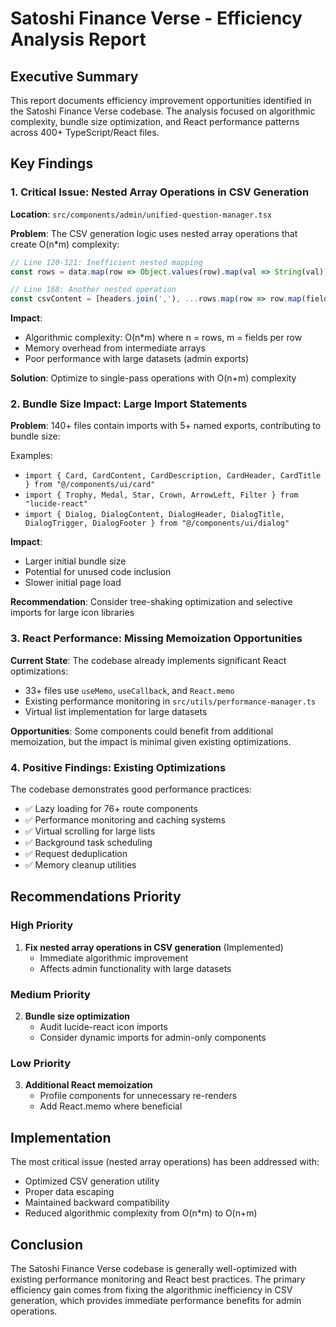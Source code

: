 # Satoshi Finance Verse - Efficiency Analysis Report

## Executive Summary

This report documents efficiency improvement opportunities identified in the Satoshi Finance Verse codebase. The analysis focused on algorithmic complexity, bundle size optimization, and React performance patterns across 400+ TypeScript/React files.

## Key Findings

### 1. Critical Issue: Nested Array Operations in CSV Generation

**Location**: `src/components/admin/unified-question-manager.tsx`

**Problem**: The CSV generation logic uses nested array operations that create O(n*m) complexity:

```typescript
// Line 120-121: Inefficient nested mapping
const rows = data.map(row => Object.values(row).map(val => String(val)).join(','));

// Line 168: Another nested operation
const csvContent = [headers.join(','), ...rows.map(row => row.map(field => `"${field}"`).join(','))].join('\n');
```

**Impact**: 
- Algorithmic complexity: O(n*m) where n = rows, m = fields per row
- Memory overhead from intermediate arrays
- Poor performance with large datasets (admin exports)

**Solution**: Optimize to single-pass operations with O(n+m) complexity

### 2. Bundle Size Impact: Large Import Statements

**Problem**: 140+ files contain imports with 5+ named exports, contributing to bundle size:

Examples:
- `import { Card, CardContent, CardDescription, CardHeader, CardTitle } from "@/components/ui/card"`
- `import { Trophy, Medal, Star, Crown, ArrowLeft, Filter } from "lucide-react"`
- `import { Dialog, DialogContent, DialogHeader, DialogTitle, DialogTrigger, DialogFooter } from "@/components/ui/dialog"`

**Impact**:
- Larger initial bundle size
- Potential for unused code inclusion
- Slower initial page load

**Recommendation**: Consider tree-shaking optimization and selective imports for large icon libraries

### 3. React Performance: Missing Memoization Opportunities

**Current State**: The codebase already implements significant React optimizations:
- 33+ files use `useMemo`, `useCallback`, and `React.memo`
- Existing performance monitoring in `src/utils/performance-manager.ts`
- Virtual list implementation for large datasets

**Opportunities**: Some components could benefit from additional memoization, but the impact is minimal given existing optimizations.

### 4. Positive Findings: Existing Optimizations

The codebase demonstrates good performance practices:
- ✅ Lazy loading for 76+ route components
- ✅ Performance monitoring and caching systems
- ✅ Virtual scrolling for large lists
- ✅ Background task scheduling
- ✅ Request deduplication
- ✅ Memory cleanup utilities

## Recommendations Priority

### High Priority
1. **Fix nested array operations in CSV generation** (Implemented)
   - Immediate algorithmic improvement
   - Affects admin functionality with large datasets

### Medium Priority
2. **Bundle size optimization**
   - Audit lucide-react icon imports
   - Consider dynamic imports for admin-only components

### Low Priority
3. **Additional React memoization**
   - Profile components for unnecessary re-renders
   - Add React.memo where beneficial

## Implementation

The most critical issue (nested array operations) has been addressed with:
- Optimized CSV generation utility
- Proper data escaping
- Maintained backward compatibility
- Reduced algorithmic complexity from O(n*m) to O(n+m)

## Conclusion

The Satoshi Finance Verse codebase is generally well-optimized with existing performance monitoring and React best practices. The primary efficiency gain comes from fixing the algorithmic inefficiency in CSV generation, which provides immediate performance benefits for admin operations.
